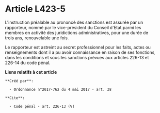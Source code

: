 # Article L423-5

L'instruction préalable au prononcé des sanctions est assurée par un rapporteur, nommé par le vice-président du Conseil
d'Etat parmi les membres en activité des juridictions administratives, pour une durée de trois ans, renouvelable une fois. 

Le rapporteur est astreint au secret professionnel pour les faits, actes ou renseignements dont il a pu avoir connaissance en
raison de ses fonctions, dans les conditions et sous les sanctions prévues aux articles 226-13 et 226-14 du code pénal.

**Liens relatifs à cet article**

	**Créé par**:

	  - Ordonnance n°2017-762 du 4 mai 2017 - art. 38

	**Cite**:

	  - Code pénal - art. 226-13 (V)
